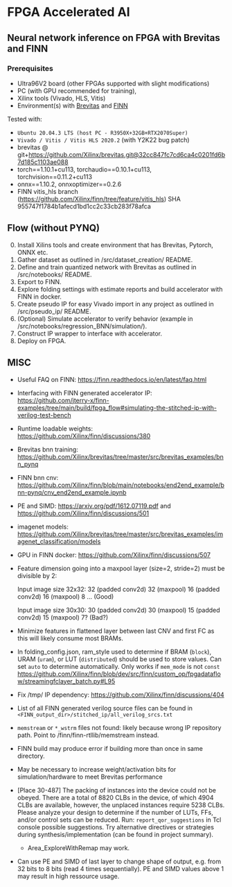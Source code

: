 FPGA Accelerated AI
============================================================================

Neural network inference on FPGA with Brevitas and FINN
----------------------------------------------------------------------------


### Prerequisites
- Ultra96V2 board (other FPGAs supported with slight modifications)
- PC (with GPU recommended for training),
- Xilinx tools (Vivado, HLS, Vitis)
- Environment(s) with [Brevitas](https://github.com/Xilinx/brevitas) and [FINN](https://github.com/Xilinx/finn)



Tested with:
- `Ubuntu 20.04.3 LTS (host PC - R3950X+32GB+RTX2070Super)`
- `Vivado / Vitis / Vitis HLS 2020.2` (with Y2K22 bug patch)
- brevitas @ git+https://github.com/Xilinx/brevitas.git@32cc847fc7cd6ca4c0201fd6b7d185c1103ae088
- torch==1.10.1+cu113, torchaudio==0.10.1+cu113, torchvision==0.11.2+cu113
- onnx==1.10.2, onnxoptimizer==0.2.6
- FINN vitis_hls branch (https://github.com/Xilinx/finn/tree/feature/vitis_hls) SHA 955747f1784b1afecd1bd1cc2c33cb283f78afca




## Flow (without PYNQ)
0. Install Xilins tools  and create environment that has Brevitas, Pytorch, ONNX etc.
1. Gather dataset as outlined in /src/dataset_creation/ README.
2. Define and train quantized network with Brevitas as outlined in /src/notebooks/ README.
3. Export to FINN.
4. Explore folding settings with estimate reports and build accelerator with FINN in docker.
5. Create pseudo IP for easy Vivado import in any project as outlined in /src/pseudo_ip/ README.
6. (Optional) Simulate accelerator to verify behavior (example in /src/notebooks/regression_BNN/simulation/).
7. Construct IP wrapper to interface with accelerator.
8. Deploy on FPGA.


## MISC
- Useful FAQ on FINN: https://finn.readthedocs.io/en/latest/faq.html
- Interfacing with FINN generated accelerator IP: https://github.com/jterry-x/finn-examples/tree/main/build/fpga_flow#simulating-the-stitched-ip-with-verilog-test-bench
- Runtime loadable weights: https://github.com/Xilinx/finn/discussions/380
- Brevitas bnn training: https://github.com/Xilinx/brevitas/tree/master/src/brevitas_examples/bnn_pynq
- FINN bnn cnv: https://github.com/Xilinx/finn/blob/main/notebooks/end2end_example/bnn-pynq/cnv_end2end_example.ipynb
- PE and SIMD: https://arxiv.org/pdf/1612.07119.pdf and https://github.com/Xilinx/finn/discussions/501
- imagenet models: https://github.com/Xilinx/brevitas/tree/master/src/brevitas_examples/imagenet_classification/models
- GPU in FINN docker: https://github.com/Xilinx/finn/discussions/507
- Feature dimension going into a maxpool layer (size=2, stride=2) must be divisible by 2:

  Input image size 32x32: 32 (padded conv2d) 32 (maxpool) 16 (padded conv2d) 16 (maxpool) 8 ... (Good)
  
  Input image size 30x30: 30 (padded conv2d) 30 (maxpool) 15 (padded conv2d) 15 (maxpool) 7? (Bad?)
  
- Minimize features in flattened layer between last CNV and first FC as this will likely consume most BRAMs.
- In folding_config.json, ram_style used to determine if BRAM (`block`), URAM (`uram`), or LUT (`distributed`) should be used to store values. Can set `auto` to determine automatically. Only works if `mem_mode` is not `const` https://github.com/Xilinx/finn/blob/dev/src/finn/custom_op/fpgadataflow/streamingfclayer_batch.py#L95
- Fix /tmp/ IP dependency: https://github.com/Xilinx/finn/discussions/404
- List of all FINN generated verilog source files can be found in `<FINN_output_dir>/stitched_ip/all_verilog_srcs.txt`
- `memstream` or `*_wstrm` files not found: likely because wrong IP repository path. Point to /finn/finn-rtllib/memstream instead. 
- FINN build may produce error if building more than once in same directory.
- May be necessary to increase weight/activation bits for simulation/hardware to meet Brevitas performance
- [Place 30-487] The packing of instances into the device could not be obeyed. There are a total of 8820 CLBs in the device, of which 4904 CLBs are available, however, the unplaced instances require 5238 CLBs. Please analyze your design to determine if the number of LUTs, FFs, and/or control sets can be reduced.
Run: `report_qor_suggestions` in Tcl console possible suggestions. Try alternative directives or strategies during synthesis/implementation (can be found in project summary).
  - Area_ExploreWithRemap may work.
- Can use PE and SIMD of last layer to change shape of output, e.g. from 32 bits to 8 bits (read 4 times sequentially). PE and SIMD values above 1 may result in high ressource usage.

